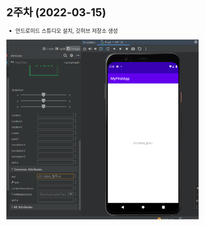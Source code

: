 # 2주차 (2022-03-15)
  - 안드로이드 스튜디오 설치, 깃허브 저장소 생성

  <img width="" height="" src="./pic/2주차.PNG"></img>
